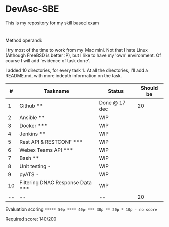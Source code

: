 # DevAsc-SBE
This is my repository for my skill based exam

# 

Method operandi:

I try most of the time to work from my Mac mini. Not that I hate Linux (Although FreeBSD is better :P), but I like to have my 'own' environment. Of course I will add 'evidence of task done'.

I added 10 directories, for every task 1. At all the directories, I'll add a README.md, with more indepth information on the task.



| #    | Taskname                         | Status        | Should be |
| ---- | -------------------------------- | ------------- | --------- |
| 1    | Github **                        | Done @ 17 dec | 20        |
| 2    | Ansible **                       | WIP           |           |
| 3    | Docker ***                       | WIP           |           |
| 4    | Jenkins **                       | WIP           |           |
| 5    | Rest API & RESTCONF ***          | WIP           |           |
| 6    | Webex Teams API ***              | WIP           |           |
| 7    | Bash **                          | WIP           |           |
| 8    | Unit testing -                   | WIP           |           |
| 9    | pyATS -                          | WIP           |           |
| 10   | Filtering DNAC Response Data *** | WIP           |           |
| --   | --                               | --            | 20        |



Evaluation scoring `***** 50p **** 40p *** 30p ** 20p * 10p - no score`

Required score: 140/200
